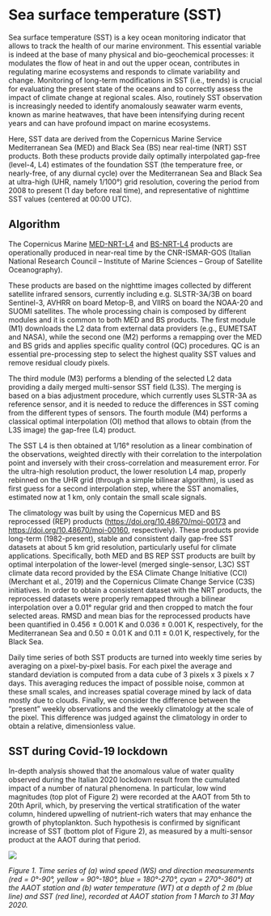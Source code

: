 # Sea surface temperature (SST)

Sea surface temperature (SST) is a key ocean monitoring indicator that allows to track the health of our marine environment. This essential variable is indeed at the base of many physical and bio-geochemical processes: it modulates the flow of heat in and out the upper ocean, contributes in regulating marine ecosystems and responds to climate variability and change. Monitoring of long-term modifications in SST (i.e., trends) is crucial for evaluating the present state of the oceans and to correctly assess the impact of climate change at regional scales. Also, routinely SST observation is increasingly needed to identify anomalously seawater warm events, known as marine heatwaves, that have been intensifying during recent years and can have profound impact on marine ecosystems. 

Here, SST data are derived from the Copernicus Marine Service Mediterranean Sea (MED) and Black Sea (BS) near real-time (NRT) SST products. Both these products provide daily optimally interpolated gap-free (level-4, L4) estimates of the foundation SST (the temperature free, or nearly-free, of any diurnal cycle) over the Mediterranean Sea and Black Sea at ultra-high (UHR, namely 1/100°) grid resolution, covering the period from 2008 to present (1 day before real time), and representative of nighttime SST values (centered at 00:00 UTC). 

## Algorithm

The Copernicus Marine [MED-NRT-L4](https://doi.org/10.48670/moi-00172) and [BS-NRT-L4](https://doi.org/10.48670/moi-00159) products are operationally produced in near-real time by the CNR-ISMAR-GOS (Italian National Research Council – Institute of Marine Sciences – Group of Satellite Oceanography). 

These products are based on the nighttime images collected by different satellite infrared sensors, currently including e.g. SLSTR-3A/3B on board Sentinel-3, AVHRR on board Metop-B, and VIIRS on board the NOAA-20 and SUOMI satellites. The whole processing chain is composed by different modules and it is common to both MED and BS products. The first module (M1) downloads the L2 data from external data providers (e.g., EUMETSAT and NASA), while the second one (M2) performs a remapping over the MED and BS grids and applies specific quality control (QC) procedures. QC is an essential pre-processing step to select the highest quality SST values and remove residual cloudy pixels. 

The third module (M3) performs a blending of the selected L2 data providing a daily merged multi-sensor SST field (L3S). The merging is based on a bias adjustment procedure, which currently uses SLSTR-3A as reference sensor, and it is needed to reduce the differences in SST coming from the different types of sensors. The fourth module (M4) performs a classical optimal interpolation (OI) method that allows to obtain (from the L3S image) the gap-free (L4) product.

The SST L4 is then obtained at 1/16° resolution as a linear combination of the observations, weighted directly with their correlation to the interpolation point and inversely with their cross-correlation and measurement error. For the ultra-high resolution product, the lower resolution L4 map, properly rebinned on the UHR grid (through a simple bilinear algorithm), is used as first guess for a second interpolation step, where the SST anomalies, estimated now at 1 km, only contain the small scale signals.

The climatology was built by using the Copernicus MED and BS reprocessed (REP) products (https://doi.org/10.48670/moi-00173 and https://doi.org/10.48670/moi-00160, respectively). These products provide long-term (1982-present), stable and consistent daily gap-free SST datasets at about 5 km grid resolution, particularly useful for climate applications. Specifically, both MED and BS REP SST products are built by optimal interpolation of the lower-level (merged single-sensor, L3C) SST climate data record provided by the ESA Climate Change Initiative (CCI) (Merchant et al., 2019) and the Copernicus Climate Change Service (C3S) initiatives. In order to obtain a consistent dataset with the NRT products, the reprocessed datasets were properly remapped through a bilinear interpolation over a 0.01° regular grid and then cropped to match the four selected areas. RMSD and mean bias for the reprocessed products have been quantified in 0.456 ± 0.001 K and 0.036 ± 0.001 K, respectively, for the Mediterranean Sea and 0.50 ± 0.01 K and 0.11 ± 0.01 K, respectively, for the Black Sea.

Daily time series of both SST products are turned into weekly time series by averaging on a pixel-by-pixel basis. For each pixel the average and standard deviation is computed from a data cube of 3 pixels x 3 pixels x 7 days. This averaging reduces the impact of possible noise, common at these small scales, and increases spatial coverage mined by lack of data mostly due to clouds. Finally, we consider the difference between the “present” weekly observations and the weekly climatology at the scale of the pixel. This difference was judged against the climatology in order to obtain a relative, dimensionless value.

## SST during Covid-19 lockdown

In-depth analysis showed that the anomalous value of water quality observed during the Italian 2020 lockdown result from the cumulated impact of a number of natural phenomena. In particular, low wind magnitudes (top plot of Figure 2) were recorded at the AAOT from 5th to 20th April, which, by preserving the vertical stratification of the water column, hindered upwelling of nutrient-rich waters that may enhance the growth of phytoplankton. Such hypothesis is confirmed by significant increase of SST (bottom plot of Figure 2), as measured by a multi-sensor product at the AAOT during that period.

![](./eodash-data/stories/SST-N3a2-fig1.png)

*Figure 1. Time series of (a) wind speed (WS) and direction measurements (red = 0°-90°, yellow = 90°-180°, blue = 180°-270°, cyan = 270°-360°) at the AAOT station and (b) water temperature (WT) at a depth of 2 m (blue line) and SST (red line), recorded at AAOT station from 1 March to 31 May 2020.*

